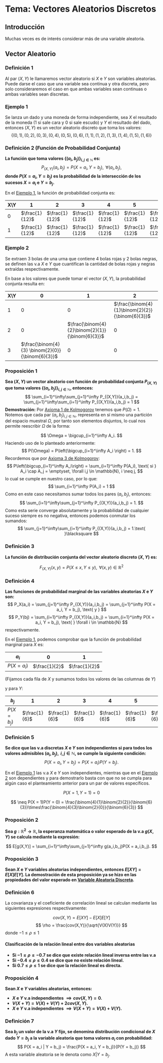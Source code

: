 
# Tema: Vectores Aleatorios Discretos

## Introducción

Muchas veces es de interés considerar más de una variable aleatoria.

## Vector Aleatorio

### Definición 1
Al par $(X,Y)$ le llamaremos vector aleatorio si $X$ e $Y$ son variables aleatorias. Puede darse el caso que una variable sea continua y otra discreta, pero solo consideraremos el caso en que ambas variables sean continuas o ambas variables sean discretas.

### Ejemplo 1 
Se lanza un dado y una moneda de forma independiente, sea $X$ el resultado de la moneda (1 si sale cara y 0 si sale escudo) y $Y$ el resultado del dado, entonces $(X,Y)$ es un vector aleatorio discreto que toma los valores:
$$
\{(0,1),(0,2),(0,3),(0,4),(0,5),(0,6),(1,1),(1,2),(1,3),(1,4),(1,5),(1,6)\}
$$

### Definición 2 (Función de Probabilidad Conjunta)

**La función que toma valores $\{(a_i,b_j)\}_{i,j \in \mathbb{N}}$ es:**
$$
P_{(X,Y)}(a_i,b_j) = P(X = a_i, Y = b_j), \text{ } \forall(a_i,b_j),
$$
**donde $P(X = a_i, Y = b_j)$ es la probabilidad de la intersección de los sucesos $X = a_i$ e $Y = b_j.$**

En el [Ejemplo 1](#ejemplo-1), la función de probabilidad conjunta es:

| X\Y | 1              | 2              | 3              | 4              | 5              | 6              |
| --- | -------------- | -------------- | -------------- | -------------- | -------------- | -------------- |
| 0   | $\frac{1}{12}$ | $\frac{1}{12}$ | $\frac{1}{12}$ | $\frac{1}{12}$ | $\frac{1}{12}$ | $\frac{1}{12}$ |
| 1   | $\frac{1}{12}$ | $\frac{1}{12}$ | $\frac{1}{12}$ | $\frac{1}{12}$ | $\frac{1}{12}$ | $\frac{1}{12}$ |

### Ejemplo 2

Se extraen $3$ bolas de una urna que contiene $4$ bolas rojas y $2$ bolas negras, se definen las v.a $X$ e $Y$ que cuantifican la cantidad de bolas rojas y negras extraídas respectivamente.

En base a los valores que puede tomar el vector $(X,Y)$, la probabilidad conjunta resulta en:

| X\Y | 0                                                | 1                                               | 2                                               |
| --- | ------------------------------------------------ | ----------------------------------------------- | ----------------------------------------------- |
| 1   | 0                                                | 0                                               | $\frac{\binom{4}{1}\binom{2}{2}}{\binom{6}{3}}$ |
| 2   | 0                                                | $\frac{\binom{4}{2}\binom{2}{1}}{\binom{6}{3}}$ | 0                                               |
| 3   | $\frac{\binom{4}{3} \binom{2}{0}}{\binom{6}{3}}$ | 0                                               | 0                                               |
### Proposición 1

**Sea $(X,Y)$ un vector aleatorio con función de probabilidad conjunta $P_{(X,Y)}$ que toma valores $\{(a_i,b_j)\}_{i,j \in \mathbb{N}},$ entonces:**
$$
\sum_{i=1}^\infty\sum_{j=1}^\infty P_{(X,Y)}(a_i,b_j) = \sum_{j=1}^\infty\sum_{i=1}^\infty P_{(X,Y)}(a_i,b_j) = 1
$$
**Demostración:**
Por [Axioma 1 de Kolmogorov](Axiomas%20de%20Kolmogorov) tenemos que $P(\Omega) = 1$.
Notemos que cada par $(a_i,b_j)_{i,j \in \mathbb{N}}$, representa en sí mismo una partición del espacio muestral $\Omega$, por tanto son elementos disjuntos, lo cual nos permite reescribir $\Omega$ de la forma:

$$
\Omega = \bigcup_{i=1}^\infty A_i.
$$
Haciendo uso de lo planteado anteriormente:
$$
P(\Omega) = P\left(\bigcup_{i=1}^\infty A_i \right) = 1.
$$
Recordemos que por [Axioma 3 de Kolmogorov](Axiomas%20de%20Kolmogorov):
$$
P\left(\bigcup_{i=1}^\infty A_i\right) = \sum_{i=1}^\infty P(A_i), \text{ si } A_i \cap A_j = \emptyset, \forall i,j \in \mathbb{N}, i \neq j, 
$$
lo cual se cumple en nuestro caso, por lo que:
$$
\sum_{i=1}^\infty P(A_i) = 1
$$
Como en este caso necesitamos sumar todos los pares $(a_i,b_j)$, entonces:
$$
\sum_{i=1}^\infty\sum_{j=1}^\infty P_{(X,Y)}(a_i,b_j) = 1.
$$
Como esta serie converge absolutamente y la probabilidad de cualquier suceso siempre es no negativa, entonces podemos conmutar los sumandos:
$$
\sum_{j=1}^\infty\sum_{i=1}^\infty P_{(X,Y)}(a_i,b_j) = 1.\text{ }\blacksquare
$$
### Definición 3

**La función de distribución conjunta del vector aleatorio discreto $(X,Y)$ es:**

$$
F_{(X,Y)}(x,y) = P(X \leq x, Y \leq y), \text{ } \forall(x,y) \in \mathbb{R}^2
$$
### Definición 4

**Las funciones de probabilidad marginal de las variables aleatorias $X$ e $Y$ son:**
$$
P_X(a_i) = \sum_{j=1}^\infty P_{(X,Y)}(a_i,b_j) = \sum_{j=1}^\infty P(X = a_i, Y = b_j), \text{ y }
$$
$$
P_Y(bj) = \sum_{i=1}^\infty P_{(X,Y)}(a_i,b_j) = \sum_{i=1}^\infty P(X = a_i, Y = b_j), \text{ } \forall i \in \mathbb{N}
$$
respectivamente.

En el [Ejemplo 1](#ejemplo-1), podemos comprobar que la función de probabilidad marginal para $X$ es:

| $a_i$        | 0             | 1             |
| ------------ | ------------- | ------------- |
| $P(X = a_i)$ | $\frac{1}{2}$ | $\frac{1}{2}$ |

(Fijamos cada fila de $X$ y sumamos todos los valores de las columnas de $Y$)

y para $Y$:

| $b_j$        | 1             | 2             | 3             | 4             | 5             | 6             |
| ------------ | ------------- | ------------- | ------------- | ------------- | ------------- | ------------- |
| $P(X = b_j)$ | $\frac{1}{6}$ | $\frac{1}{6}$ | $\frac{1}{6}$ | $\frac{1}{6}$ | $\frac{1}{6}$ | $\frac{1}{6}$ |

### Definición 5

**Se dice que las v.a discretas $X$ e $Y$ son independientes si para todos los valores admisibles $(a_i,b_j), \text{ } i,j \in \mathbb{N}$, se cumple la siguiente condición:**
$$
P(X = a_i, Y = b_j) = P(X = a_i)P(Y = b_j).
$$

En el [Ejemplo 1](#ejemplo-1) las v.a $X$ e $Y$ son independientes, mientras que en el [Ejemplo 2](#ejemplo-2) son dependientes y para demostrarlo basta con que no se cumpla para algún caso el planteamiento anterior para un par de valores específicos.

$$
P(X = 1, Y = 1) = 0
$$

$$
\neq P(X = 1)P(Y = 0) = \frac{\binom{4}{1}\binom{2}{2}}{\binom{6}{3}}\times\frac{\binom{4}{3}\binom{2}{0}}{\binom{6}{3}}
$$

### Proposición 2

**Sea $g: \mathbb{R}^2 \rightarrow \mathbb{R}$, la esperanza matemática o valor esperado de la v.a $g(X,Y)$ se calcula mediante la expresión:**

$$
E[g(X,Y)] = \sum_{i=1}^\infty\sum_{j=1}^\infty  g(a_i,b_j)P(X = a_i,b_j).
$$
### Proposición 3
**Sean $X$ e $Y$ variables aleatorias independientes, entonces $E[XY] = E[X]E[Y]$. La demostración de esta proposición ya se hizo en las propiedades del valor esperado en [Variable Aleatoria Discreta](Variable%20Aleatoria%20Discreta%201#proposición-4).**

### Definición 6

La covarianza y el coeficiente de correlación lineal se calculan mediante las siguientes expresiones respectivamente:

$$
cov(X,Y) = E[XY] - E[X]E[Y]
$$
$$
\rho = \frac{cov(X,Y)}{\sqrt{V(X)V(Y)}}
$$
donde $-1 \leq \rho \leq 1$

#### Clasificación de la relación lineal entre dos variables aleatorias

- **Si $-1 \leq \rho \leq -0.7$ se dice que existe relación lineal inversa entre las v.a**
- **Si $-0.4 \leq \rho \leq 0.4$ se dice que no existe relación lineal.**
- **Si $0.7 \leq \rho \leq 1$ se dice que la relación lineal es directa.**

###  Proposición 4

**Sean $X$ e $Y$ variables aleatorias, entonces:**

- **$X$ e $Y$ v.a independientes $\implies cov(X,Y) =0$.**
- **$V(X+Y) = V(X) + V(Y) + 2cov(X,Y)$.**
- **$X$ e $Y$ v.a independientes $\implies V(X+Y) = V(X) + V(Y)$.**
### Definición 7

**Sea $b_j$ un valor de la v.a $Y$ fijo, se denomina distribución condicional de $X$ dado $Y = b_j$ a la variable aleatoria que toma valores $a_i$ con probabilidad:**
$$
P(X = a_i | Y = b_j) = \frac{P(X = a_i, Y = b_j)}{P(Y = b_j)}
$$
A esta variable aleatoria se le denota como $X|Y = b_j$. 